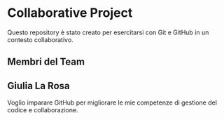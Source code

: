 # Collaborative Project
Questo repository è stato creato per esercitarsi con Git e GitHub in un contesto collaborativo.

## Membri del Team

## Giulia La Rosa
Voglio imparare GitHub per migliorare le mie competenze di gestione del codice e collaborazione.
